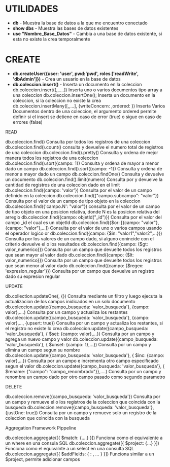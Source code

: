 # UTILIDADES

* **db** - Muestra la base de datos a la que me encuentro conectado
* **show dbs** - Muestra las bases de datos existentes
* **use "Nombre_Base_Datos"** - Cambia a una base de datos existente, si esta no existe la crea temporalmente


# CREATE

* **db.createUser({user: 'user', pwd:'pwd', roles ['readWrite', 'dbAdmin']})** - Crea un usuario en la base de datos
* **db.coleccion.insert(<document>)** - Inserta un documento en la coleccion
db.coleccion.insert([<document>,<document1>,....])                                                            Inserta uno o varios documentos tipo array a una coleccion
db.coleccion.insertOne(<document>);                                                                           Inserta un documento en la coleccion, si la coleccion no existe la crea
db.coleccion.insertMany([<document>,<document1>,...], {writeConcern: <document>,ordered: <boolean>})          Inserta Varios Documentos dentro de una coleccion, el argumento ordered permite definir si el insert se detiene en caso de error (true) o sigue en caso de errores (false)

READ

db.coleccion.find()                                                                                           Consulta por todos los registros de una coleccion
db.coleccion.find().count()                                                                                   consulta y devuelve el numero total de registros de una coleccion
db.coleccion.find().pretty()                                                                                  Consulta y ordena de mejor manera todos los registros de una coleccion
db.coleccion.find().sort({campo: 1})                                                                          Consulta y ordena de mayor a menor dado un campo
db.coleccion.find().sort({campo: -1})                                                                         Consulta y ordena de menor a mayor dado un campo
db.coleccion.findOne()                                                                                        Consulta y devuelve un documento
db.coleccion.find().limit(numero)                                                                             Consulta por y devuelve la cantidad de registros de una coleccion dado en el limit
db.coleccion.find({campo: 'valor'})                                                                           Consulta por el valor de un campo definido en la coleccion
db.coleccion.find({"campo.subcampo": "valor"})                                                                Consulta por el valor de un campo de tipo objeto en la coleccion
db.coleccion.find({'campo.N': "valor"})                                                                       consulta por el valor de un campo de tipo objeto en una posicion relativa, donde N es la posicion relativa del arreglo
db.coleccion.find({campo: objetId("_id")})                                                                    Consulta por el valor del campo _id el cual es un objetId
db.coleccion.find({$or: [{campo: "valor"}, {campo: "valor"},...])                                             Consulta por el valor de uno o varios campos usando el operador logico or
db.coleccion.find({campo: {$in: "valor1","valor2",...}})                                                      Consulta por los valores de un campo dado, si alguno conincide con el criterio devuelve el o los resultados
db.coleccion.find({campo: {$gt: valor_numerico}})                                                             Consulta por un campo que devuelte todos los registros que sean mayor al valor dado
db.coleccion.find({campo: {$lt: valor_numerico}})                                                             Consulta por un campo que devuelte todos los registros que sean menor al valor dado
db.coleccion.find({campo: {$regex: 'expresion_regular'}})                                                     Consulta por un campo que devuelve un registro dado su expresion regular


UPDATE

db.collection.updateOne(<filtro>, <update>{<document>})                                                       Consulta mediante un filtro y luego ejecuta la actualizacion de los campos inidicados en un solo documento
db.coleccion.update({campo_busqueda: 'valor_busqueda'}, {campo: valor},....)                                  Consulta por un campo y actualiza los restantes
db.coleccion.update({campo_busqueda: 'valor_busqueda'}, {campo: valor},..., {upsert: true})                   Consulta por un campo y actualiza los restantes, si el registro no existe lo crea
db.coleccion.update({campo_busqueda: 'valor_busqueda'}, { $set: {campo: valor},...})                          Consulta por un campo y agrega un nuevo campo y valor
db.coleccion.update({campo_busqueda: 'valor_busqueda'}, { $unset: {campo: 1},...})                            Consulta por un campo y elimina un campo segun su nombre
db.coleccion.update({campo_busqueda: 'valor_busqueda'}, { $inc: {campo: valor},...})                          Consulta por un campo e incrementa otro campo especificado segun el valor
db.coleccion.update({campo_busqueda: 'valor_busqueda'}, { $rename: {"campo": "campo_renombrado"}},....)       Consulta por un campo y renombra un campo dado por otro campo pasado como segundo parametro

DELETE

db.coleccion.remove({campo_busqueda: 'valor_busqueda'})                                                       Consulta por un campo y remueve el o los registros de la coleccion que coincida con la busqueda
db.coleccion.remove({campo_busqueda: 'valor_busqueda'}, {justOne: true})                                      Consulta por un campo y remueve solo un registro de la coleccion que coincida con la busqueda




Aggregation Framework Pippeline

db.coleccion.aggregate([{ $match: {....} }])                                                                  Funciona como el equivalente a un where en una consula SQL
db.coleccion.aggregate([{ $project: {...} }])                                                                 Funciona como el equivalnte a un select en una consulta SQL
db.coleccion.aggregate([{ $addFields: { <newField>: <expression>, ... } }])                                   Funciona similar a un $project, permite adicionar campos
